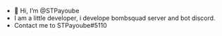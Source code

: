 - 👋 Hi, I’m @STPayoube
- I am a little developer, i develope bombsquad server and bot discord.
- Contact me to STPayoube#5110
